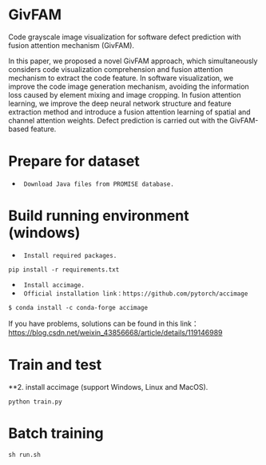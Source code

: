 # GivFAM
Code grayscale image visualization for software defect prediction with fusion attention mechanism (GivFAM).

In this paper, we proposed a novel GivFAM approach, which
simultaneously considers code visualization comprehension
and fusion attention mechanism to extract the code feature. In
software visualization, we improve the code image generation
mechanism, avoiding the information loss caused by element
mixing and image cropping. In fusion attention learning,
we improve the deep neural network structure and feature
extraction method and introduce a fusion attention learning
of spatial and channel attention weights. Defect prediction
is carried out with the GivFAM-based feature.

Prepare for dataset
=================
- ` Download Java files from PROMISE database.`

Build running environment (windows)
=================
- ` Install required packages.`
```
pip install -r requirements.txt
```
- ` Install accimage.`
- ` Official installation link：https://github.com/pytorch/accimage`
```
$ conda install -c conda-forge accimage
```
If you have problems, solutions can be found in this link：https://blog.csdn.net/weixin_43856668/article/details/119146989

Train and test
=================

**2. install accimage (support Windows, Linux and MacOS). 
```
python train.py
```
Batch training
===============
```
sh run.sh
```
